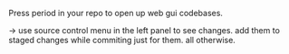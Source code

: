Press period in your repo to open up web gui codebases.

-> use source control menu in the left panel to see changes. add them to staged changes while commiting just for them. all otherwise.